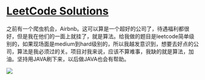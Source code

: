 # [LeetCode Solutions](https://leetcode.com)

之前有一个爬虫机会，Airbnb。这可以算是一个超好的公司了，待遇福利都很好，但是我在他们的一面上就挂了，就是算法。给我做的题目是leetcode简单级别的，如果现场面是medium到hard级别的，所以我越发意识到，想要去好点的公司，算法是我必须过的关。项目对我来说，应该不算难事，我缺的就是算法，加油。坚持用JAVA刷下来，以后做JAVA也会有帮助。

![](https://i.loli.net/2019/06/23/5d0f9aeadab3f87651.png)
